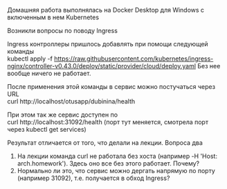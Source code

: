 Домашняя работа выполнялась на Docker Desktop для Windows с включенным в нем Kubernetes

Возникли вопросы по поводу Ingress

Ingress контроллеры пришлось добавлять при помощи следующей команды  
kubectl apply -f https://raw.githubusercontent.com/kubernetes/ingress-nginx/controller-v0.43.0/deploy/static/provider/cloud/deploy.yaml
Без нее вообще ничего не работает.

После применения этой команды в сервис можно постучаться через URL  
curl  http://localhost/otusapp/dubinina/health

При этом так же сервис доступен по  
curl http://localhost:31092/health
(порт тут меняется, смотрела порт через kubectl get services)

Результат отличается от того, что делали на лекции. Вопроса два  
1. На лекции команда curl не работала без хоста (например -H 'Host: arch.homework'). Здесь оно все без этого работает. Почему?
2. Нормально ли это, что сервис можно дергать напрямую по порту (например 31092), т.е. получается в обход Ingress?